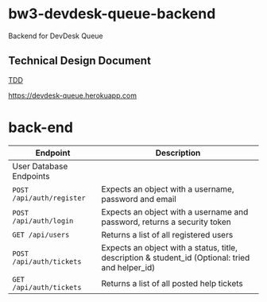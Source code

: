 # bw3-devdesk-queue-backend
Backend for DevDesk Queue

## Technical Design Document
[TDD](https://docs.google.com/document/d/1NNdDonJhEtS1wGPb88NQR7Fg2C0gkBwX51sXeloip68/edit#)


https://devdesk-queue.herokuapp.com


# back-end

| Endpoint | Description |
| --- | --- |
| User Database Endpoints |
| `POST /api/auth/register` | Expects an object with a username, password and email |
| `POST /api/auth/login` | Expects an object with a username and password, returns a security token |
| `GET /api/users` | Returns a list of all registered users |
| `POST /api/auth/tickets` | Expects an object with a status, title, description & student_id (Optional: tried and helper_id) |
| `GET /api/auth/tickets` | Returns a list of all posted help tickets |